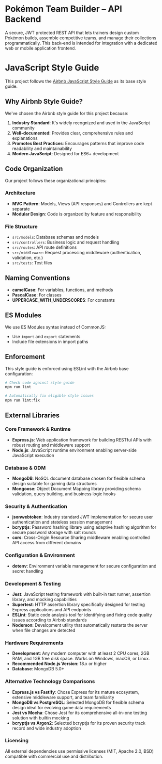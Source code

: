 # Pokémon Team Builder – API Backend

A secure, JWT protected REST API that lets trainers design custom Pokémon builds, assemble competitive teams, and manage their collections programmatically. This back-end is intended for integration with a dedicated web or mobile application frontend.


# JavaScript Style Guide

This project follows the [Airbnb JavaScript Style Guide](https://github.com/airbnb/javascript) as its base style guide.

## Why Airbnb Style Guide?

We've chosen the Airbnb style guide for this project because:

1. **Industry Standard**: It's widely recognized and used in the JavaScript community
2. **Well-documented**: Provides clear, comprehensive rules and explanations
3. **Promotes Best Practices**: Encourages patterns that improve code readability and maintainability
4. **Modern JavaScript**: Designed for ES6+ development

## Code Organization

Our project follows these organizational principles:

### Architecture
- **MVC Pattern**: Models, Views (API responses) and Controllers are kept separate
- **Modular Design**: Code is organized by feature and responsibility

### File Structure
- `src/models`: Database schemas and models
- `src/controllers`: Business logic and request handling
- `src/routes`: API route definitions
- `src/middleware`: Request processing middleware (authentication, validation, etc.)
- `src/tests`: Test files

## Naming Conventions

- **camelCase**: For variables, functions, and methods
- **PascalCase**: For classes
- **UPPERCASE_WITH_UNDERSCORES**: For constants

## ES Modules

We use ES Modules syntax instead of CommonJS:
- Use `import` and `export` statements
- Include file extensions in import paths

## Enforcement

This style guide is enforced using ESLint with the Airbnb base configuration:

```bash
# Check code against style guide
npm run lint

# Automatically fix eligible style issues
npm run lint:fix
```
## External Libraries

### Core Framework & Runtime
- **Express.js**: Web application framework for building RESTful APIs with robust routing and middleware support
- **Node.js**: JavaScript runtime environment enabling server-side JavaScript execution

### Database & ODM
- **MongoDB**: NoSQL document database chosen for flexible schema design suitable for gaming data structures
- **Mongoose**: Object Document Mapping library providing schema validation, query building, and business logic hooks

### Security & Authentication  
- **jsonwebtoken**: Industry standard JWT implementation for secure user authentication and stateless session management
- **bcryptjs**: Password hashing library using adaptive hashing algorithm for secure password storage with salt rounds
- **cors**: Cross-Origin Resource Sharing middleware enabling controlled API access from different domains

### Configuration & Environment
- **dotenv**: Environment variable management for secure configuration and secret handling

### Development & Testing
- **Jest**: JavaScript testing framework with built-in test runner, assertion library, and mocking capabilities
- **Supertest**: HTTP assertion library specifically designed for testing Express applications and API endpoints
- **ESLint**: Static code analysis tool for identifying and fixing code quality issues according to Airbnb standards
- **Nodemon**: Development utility that automatically restarts the server when file changes are detected

### Hardware Requirements
- **Development**: Any modern computer with at least 2 CPU cores, 2GB RAM, and 1GB free disk space. Works on Windows, macOS, or Linux.
- **Recommended Node.js Version**: 18.x or higher
- **Database**: MongoDB 5.0+ 

### Alternative Technology Comparisons
- **Express.js vs Fastify**: Chose Express for its mature ecosystem, extensive middleware support, and team familiarity
- **MongoDB vs PostgreSQL**: Selected MongoDB for flexible schema design ideal for evolving game data requirements
- **Jest vs Mocha**: Chose Jest for its comprehensive all-in-one testing solution with builtin mocking
- **bcryptjs vs Argon2**: Selected bcryptjs for its proven security track record and wide industry adoption

### Licensing
All external dependencies use permissive licenses (MIT, Apache 2.0, BSD) compatible with commercial use and distribution.
